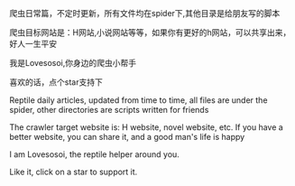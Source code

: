 爬虫日常篇，不定时更新，所有文件均在spider下,其他目录是给朋友写的脚本

爬虫目标网站是：H网站,小说网站等等，如果你有更好的h网站，可以共享出来，好人一生平安

我是Lovesosoi,你身边的爬虫小帮手

喜欢的话，点个star支持下

Reptile daily articles, updated from time to time, all files are under the spider, other directories are scripts written for friends

The crawler target website is: H website, novel website, etc. If you have a better website, you can share it, and a good man's life is happy

I am Lovesosoi, the reptile helper around you.

Like it, click on a star to support it.


